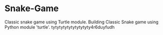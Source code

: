 # Snake-Game
Classic snake game using Turtle module.
Building Classic Snake game using Python module 'turtle'.
tytytytytytytytytyty4r6duyfudh
